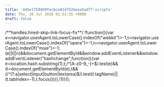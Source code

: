 ```yaml
---
title: '4d5e1759469fecbce814752beaa5ad77-scripts'
date: Thu, 26 Jul 2018 01:53:35 +0000
draft: false
---
```


/\*\*handles:hired-skip-link-focus-fix\*\*/ !function(){var e=navigator.userAgent.toLowerCase().indexOf("webkit")>-1,t=navigator.userAgent.toLowerCase().indexOf("opera")>-1,n=navigator.userAgent.toLowerCase().indexOf("msie")>-1;(e||t||n)&&document.getElementById&&window.addEventListener&&window.addEventListener("hashchange",function(){var e=location.hash.substring(1),t;/^\[A-z0-9_-\]+$/.test(e)&&(t=document.getElementById(e),t&&(/^(?:a|select|input|button|textarea)$/i.test(t.tagName)||(t.tabIndex=-1),t.focus()))},!1)}();